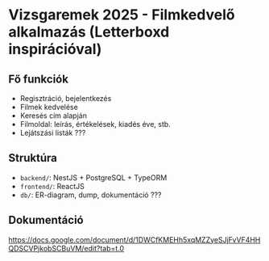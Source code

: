 # Vizsgaremek 2025 - Filmkedvelő alkalmazás (Letterboxd inspirációval)

## Fő funkciók

- Regisztráció, bejelentkezés
- Filmek kedvelése
- Keresés cím alapján
- Filmoldal: leírás, értékelések, kiadés éve, stb.
- Lejátszási listák ???

## Struktúra

- `backend/`: NestJS + PostgreSQL + TypeORM
- `frontend/`: ReactJS
- `db/`: ER-diagram, dump, dokumentáció ???

## Dokumentáció

https://docs.google.com/document/d/1DWCfKMEHh5xqMZZyeSJjFvVF4HHQDSCVPjkobSCBuVM/edit?tab=t.0
